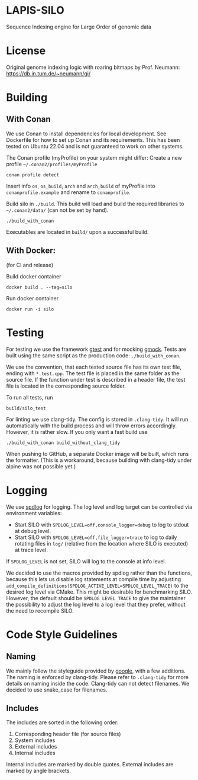 # LAPIS-SILO

Sequence Indexing engine for Large Order of genomic data

# License

Original genome indexing logic with roaring bitmaps by Prof. Neumann: https://db.in.tum.de/~neumann/gi/

# Building

## With Conan

We use Conan to install dependencies for local development. See Dockerfile for how to set up Conan and its requirements.
This has been tested on Ubuntu 22.04 and is not guaranteed to work on other systems.

The Conan profile (myProfile) on your system might differ: Create a new profile `~/.conan2/profiles/myProfile`

```shell
conan profile detect
```

Insert info `os`, `os_build`, `arch` and `arch_build` of myProfile into `conanprofile.example` and rename
to `conanprofile`.

Build silo in `./build`. This build will load and build the required libraries to `~/.conan2/data/` (can not be set by
hand).

```shell
./build_with_conan
```

Executables are located in `build/` upon a successful build.

## With Docker:

(for CI and release)

Build docker container

```shell
docker build . --tag=silo
```

Run docker container

```shell
docker run -i silo
```

# Testing

For testing we use the framework [gtest](http://google.github.io/googletest/) and for
mocking [gmock](http://google.github.io/googletest/gmock_cook_book.html). Tests are built using the same script as the
production code: `./build_with_conan`.

We use the convention, that each tested source file has its own test file, ending with `*.test.cpp`. The test file is
placed in the same folder as the source file. If the function under test is described in a header file, the test file is
located in the corresponding source folder.

To run all tests, run

```shell
build/silo_test
```

For linting we use clang-tidy. The config is stored in `.clang-tidy`. It will run automatically with the build process
and will throw errors accordingly. However, it is rather slow. If you only want a fast build use

```shell
./build_with_conan build_without_clang_tidy
```

When pushing to GitHub, a separate Docker image will be built, which runs the formatter. (This is a workaround, because
building with clang-tidy under alpine was not possible yet.)

# Logging

We use [spdlog](https://github.com/gabime/spdlog) for logging. The log level and log target can be controlled via
environment variables:

* Start SILO with `SPDLOG_LEVEL=off,console_logger=debug` to log to stdout at debug level.
* Start SILO with `SPDLOG_LEVEL=off,file_logger=trace` to log to daily rotating files in `log/` (relative from the
  location where SILO is executed) at trace level.

If `SPDLOG_LEVEL` is not set, SILO will log to the console at info level.

We decided to use the macros provided by spdlog rather than the functions, because this lets us disable log statements
at compile time by adjusting `add_compile_definitions(SPDLOG_ACTIVE_LEVEL=SPDLOG_LEVEL_TRACE)` to the desired log level
via CMake. This might be desirable for benchmarking SILO. However, the default should be `SPDLOG_LEVEL_TRACE` to give
the maintainer the possibility to adjust the log level to a log level that they prefer, without the need to recompile
SILO.

# Code Style Guidelines

## Naming

We mainly follow the styleguide provided by [google](https://google.github.io/styleguide/cppguide.html), with a few
additions. The naming is enforced by clang-tidy. Please refer to `.clang-tidy` for more details on naming inside the
code. Clang-tidy can not detect filenames. We decided to use snake_case for filenames.

## Includes

The includes are sorted in the following order:

1. Corresponding header file (for source files)
2. System includes
3. External includes
4. Internal includes

Internal includes are marked by double quotes. External includes are marked by angle brackets.